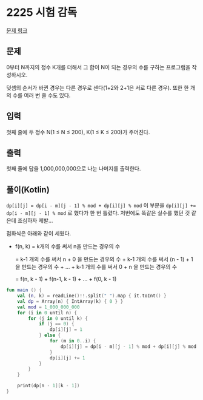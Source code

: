 # 2225 시험 감독

[문제 링크](https://www.acmicpc.net/problem/2225)

## 문제

0부터 N까지의 정수 K개를 더해서 그 합이 N이 되는 경우의 수를 구하는 프로그램을 작성하시오.

덧셈의 순서가 바뀐 경우는 다른 경우로 센다(1+2와 2+1은 서로 다른 경우). 또한 한 개의 수를 여러 번 쓸 수도 있다.

## 입력

첫째 줄에 두 정수 N(1 ≤ N ≤ 200), K(1 ≤ K ≤ 200)가 주어진다.

## 출력

첫째 줄에 답을 1,000,000,000으로 나눈 나머지를 출력한다.

## 풀이(Kotlin)

`dp[i][j] = dp[i - m][j - 1] % mod + dp[i][j] % mod` 이 부분을 `dp[i][j] += dp[i - m][j - 1] % mod` 로 했다가 한 번 틀렸다.
저번에도 똑같은 실수를 했던 것 같은데 조심하자 제발...

점화식은 아래와 같이 세웠다.

* f(n, k) = k개의 수를 써서 n을 만드는 경우의 수

    = k-1 개의 수를 써서 n + 0 을 만드는 경우의 수 + k-1 개의 수를 써서 (n - 1) + 1 을 만드는 경우의 수 + ... + k-1 개의 수를 써서 0 + n 을 만드는 경우의 수 

    = f(n, k - 1) + f(n-1, k - 1) + ... + f(0, k - 1)

```kotlin
fun main () {
    val (n, k) = readLine()!!.split(" ").map { it.toInt() }
    val dp = Array(n) { IntArray(k) { 0 } }
    val mod = 1_000_000_000
    for (i in 0 until n) {
        for (j in 0 until k) {
            if (j == 0) {
                dp[i][j] = 1
            } else {
                for (m in 0..i) {
                    dp[i][j] = dp[i - m][j - 1] % mod + dp[i][j] % mod
                }
                dp[i][j] += 1
            }
        }
    }

    print(dp[n - 1][k - 1])
}
```
